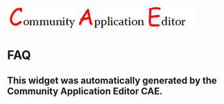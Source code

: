 ![CAE](https://github.com/CAE-Community-Application-Editor/application-FAQ-App/blob/gh-pages/frontendComponent-FAQ/img/logo.png)  

FAQ
===================


This widget was automatically generated by the Community Application Editor CAE.  
---------------
